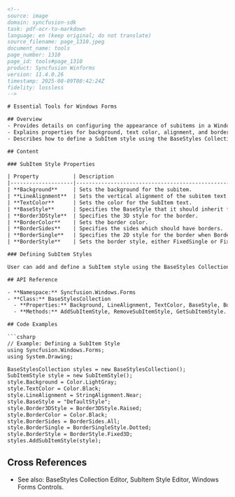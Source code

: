 ```html
<!--
source: image
domain: syncfusion-sdk
task: pdf-ocr-to-markdown
language: en (keep original; do not translate)
source_filename: page_1310.jpeg
document_name: tools
page_number: 1310
page_id: tools#page_1310
product: Syncfusion Winforms
version: 11.4.0.26
timestamp: 2025-08-09T08:42:24Z
fidelity: lossless
-->

# Essential Tools for Windows Forms

## Overview
- Provides details on configuring the appearance of subitems in a Windows Forms application.
- Explains properties for background, text color, alignment, and border styling.
- Describes how to define a SubItem style using the BaseStyles Collection Editor.

## Content

### SubItem Style Properties

| Property           | Description                                                                 |
|--------------------|-----------------------------------------------------------------------------|
| **Background**     | Sets the background for the subitem.                                        |
| **LineAlignment**  | Sets the vertical alignment of the subitem text.                           |
| **TextColor**      | Sets the color for the SubItem text.                                        |
| **BaseStyle**      | Specifies the BaseStyle that it should inherit from.                      |
| **Border3DStyle**  | Specifies the 3D style for the border.                                      |
| **BorderColor**    | Sets the border color.                                                     |
| **BorderSides**    | Specifies the sides which should have borders.                             |
| **BorderSingle**   | Specifies the 2D style for the border when BorderStyle is set to FixedSingle. Options are: <br> - Dotted, <br> - Dashed, <br> - Solid, <br> - Inset and <br> - Outset. |
| **BorderStyle**    | Sets the border style, either FixedSingle or Fixed 3D.                     |

### Defining SubItem Styles

User can add and define a SubItem style using the BaseStyles Collection Editor as follows.

## API Reference

- **Namespace:** Syncfusion.Windows.Forms
- **Class:** BaseStylesCollection
  - **Properties:** Background, LineAlignment, TextColor, BaseStyle, Border3DStyle, BorderColor, BorderSides, BorderSingle, BorderStyle.
  - **Methods:** AddSubItemStyle, RemoveSubItemStyle, GetSubItemStyle.

## Code Examples

```csharp
// Example: Defining a SubItem Style
using Syncfusion.Windows.Forms;
using System.Drawing;

BaseStylesCollection styles = new BaseStylesCollection();
SubItemStyle style = new SubItemStyle();
style.Background = Color.LightGray;
style.TextColor = Color.Black;
style.LineAlignment = StringAlignment.Near;
style.BaseStyle = "DefaultStyle";
style.Border3DStyle = Border3DStyle.Raised;
style.BorderColor = Color.Black;
style.BorderSides = BorderSides.All;
style.BorderSingle = BorderSingleStyle.Dotted;
style.BorderStyle = BorderStyle.Fixed3D;
styles.AddSubItemStyle(style);
```

## Cross References

- See also: BaseStyles Collection Editor, SubItem Style Editor, Windows Forms Controls.

<!-- tags: [Syncfusion Winforms, BaseStylesCollectionEditor, SubItemStyle, Windows Forms, Design-Time Properties] keywords: [background, text color, alignment, border style, BaseStyles, SubItem] -->
```
